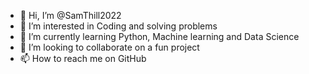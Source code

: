 - 👋 Hi, I’m @SamThill2022
- 👀 I’m interested in Coding and solving problems
- 🌱 I’m currently learning Python, Machine learning and Data Science
- 💞️ I’m looking to collaborate on a fun project
- 📫 How to reach me on GitHub

<!---
SamThill2022/SamThill2022 is a ✨ special ✨ repository because its `README.md` (this file) appears on your GitHub profile.
You can click the Preview link to take a look at your changes.
--->
